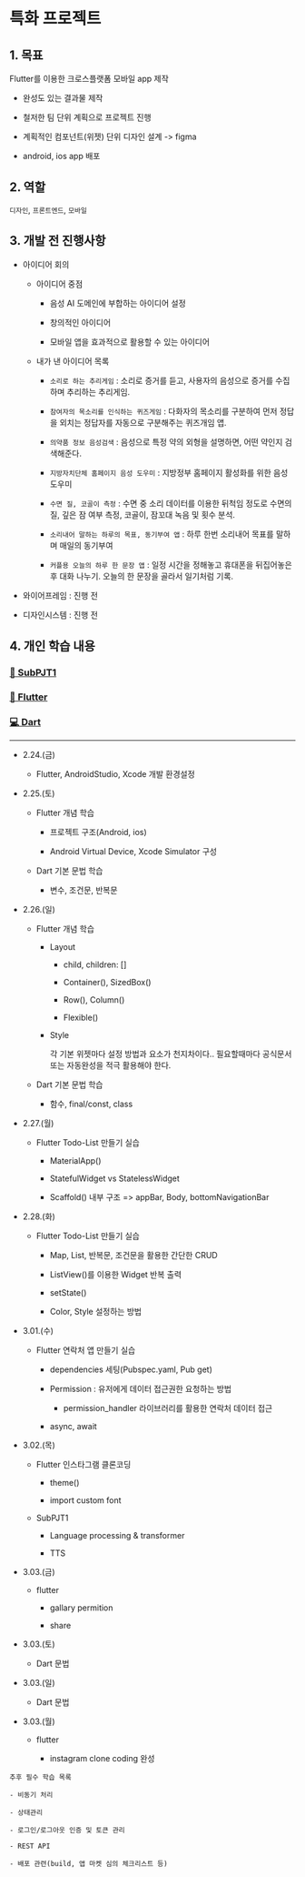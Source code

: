 # 특화 프로젝트

## 1. 목표

Flutter를 이용한 크로스플랫폼 모바일 app 제작

- 완성도 있는 결과물 제작

- 철저한 팀 단위 계획으로 프로젝트 진행

- 계획적인 컴포넌트(위젯) 단위 디자인 설계 -> figma

- android, ios app 배포

## 2. 역할

`디자인`, `프론트엔드`, `모바일`

## 3. 개발 전 진행사항

- 아이디어 회의

  - 아이디어 중점

    - 음성 AI 도메인에 부합하는 아이디어 설정

    - 창의적인 아이디어

    - 모바일 앱을 효과적으로 활용할 수 있는 아이디어

  - 내가 낸 아이디어 목록

    - `소리로 하는 추리게임` : 소리로 증거를 듣고, 사용자의 음성으로 증거를 수집하며 추리하는 추리게임.

    - `참여자의 목소리를 인식하는 퀴즈게임` : 다화자의 목소리를 구분하여 먼저 정답을 외치는 정답자를 자동으로 구분해주는 퀴즈개임 앱.

    - `의약품 정보 음성검색` : 음성으로 특정 약의 외형을 설명하면, 어떤 약인지 검색해준다.

    - `지방자치단체 홈페이지 음성 도우미` : 지방정부 홈페이지 활성화를 위한 음성 도우미

    - `수면 질, 코골이 측정` : 수면 중 소리 데이터를 이용한 뒤척임 정도로 수면의 질, 깊은 잠 여부 측정, 코골이, 잠꼬대 녹음 및 횟수 분석.

    - `소리내어 말하는 하루의 목표, 동기부여 앱` : 하루 한번 소리내어 목표를 말하며 매일의 동기부여

    - `커플용 오늘의 하루 한 문장 앱` : 일정 시간을 정해놓고 휴대폰을 뒤집어놓은 후 대화 나누기. 오늘의 한 문장을 골라서 일기처럼 기록.

- 와이어프레임 : 진행 전

- 디자인시스템 : 진행 전

## 4. 개인 학습 내용

### [🤖 SubPJT1](https://lab.ssafy.com/s08-ai-speech-sub1/S08P21B302/-/tree/conference/정민우/SubPJT1)

### [📱 Flutter](https://lab.ssafy.com/s08-ai-speech-sub1/S08P21B302/-/tree/conference/정민우/Flutter)

### [💻 Dart](https://lab.ssafy.com/s08-ai-speech-sub1/S08P21B302/-/tree/conference/정민우/Dart)

---

- 2.24.(금)

  - Flutter, AndroidStudio, Xcode 개발 환경설정

- 2.25.(토)

  - Flutter 개념 학습

    - 프로젝트 구조(Android, ios)

    - Android Virtual Device, Xcode Simulator 구성

  - Dart 기본 문법 학습

    - 변수, 조건문, 반복문

- 2.26.(일)

  - Flutter 개념 학습

    - Layout

      - child, children: []

      - Container(), SizedBox()

      - Row(), Column()

      - Flexible()

    - Style

      각 기본 위젯마다 설정 방법과 요소가 천지차이다.. 필요할때마다 공식문서 또는 자동완성을 적극 활용해야 한다.

  - Dart 기본 문법 학습

    - 함수, final/const, class

- 2.27.(월)

  - Flutter Todo-List 만들기 실습

    - MaterialApp()

    - StatefulWidget vs StatelessWidget

    - Scaffold() 내부 구조 => appBar, Body, bottomNavigationBar

- 2.28.(화)

  - Flutter Todo-List 만들기 실습

    - Map, List, 반복문, 조건문을 활용한 간단한 CRUD

    - ListView()를 이용한 Widget 반복 출력

    - setState()

    - Color, Style 설정하는 방법

- 3.01.(수)

  - Flutter 연락처 앱 만들기 실습

    - dependencies 세팅(Pubspec.yaml, Pub get)

    - Permission : 유저에게 데이터 접근권한 요청하는 방법

      - permission_handler 라이브러리를 활용한 연락처 데이터 접근

    - async, await

- 3.02.(목)

  - Flutter 인스타그램 클론코딩

    - theme()

    - import custom font

  - SubPJT1

    - Language processing & transformer

    - TTS

- 3.03.(금)

  - flutter

    - gallary permition

    - share

- 3.03.(토)

  - Dart 문법

- 3.03.(일)

  - Dart 문법

- 3.03.(월)

  - flutter

    - instagram clone coding 완성

```
추후 필수 학습 목록

- 비동기 처리

- 상태관리

- 로그인/로그아웃 인증 및 토큰 관리

- REST API

- 배포 관련(build, 앱 마켓 심의 체크리스트 등)
```
